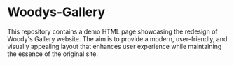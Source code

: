 # Woodys-Gallery

This repository contains a demo HTML page showcasing the redesign of Woody's Gallery website. The aim is to provide a modern, user-friendly, and visually appealing layout that enhances user experience while maintaining the essence of the original site.
